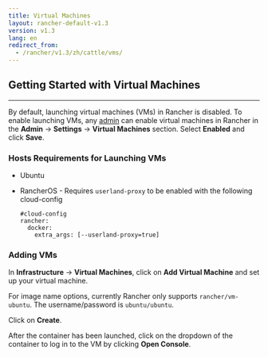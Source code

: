 ```yaml
---
title: Virtual Machines
layout: rancher-default-v1.3
version: v1.3
lang: en
redirect_from:
  - /rancher/v1.3/zh/cattle/vms/
---
```


## Getting Started with Virtual Machines
---

By default, launching virtual machines (VMs) in Rancher is disabled. To enable launching VMs, any [admin]({{site.baseurl}}/rancher/{{page.version}}/{{page.lang}}/configuration/access-control/#admin) can enable virtual machines in Rancher in the **Admin** -> **Settings** -> **Virtual Machines** section. Select **Enabled** and click **Save**.

### Hosts Requirements for Launching VMs

* Ubuntu
* RancherOS - Requires `userland-proxy` to be enabled with the following cloud-config

   ```
   #cloud-config
   rancher:
     docker:
       extra_args: [--userland-proxy=true]                                                                                                   
   ```

### Adding VMs

In **Infrastructure** -> **Virtual Machines**, click on **Add Virtual Machine** and set up your virtual machine.

For image name options, currently Rancher only supports `rancher/vm-ubuntu`. The username/password is `ubuntu/ubuntu`.

Click on **Create**.

After the container has been launched, click on the dropdown of the container to log in to the VM by clicking **Open Console**.
